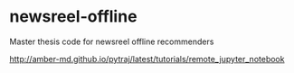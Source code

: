 # newsreel-offline
Master thesis code for newsreel offline recommenders

http://amber-md.github.io/pytraj/latest/tutorials/remote_jupyter_notebook





